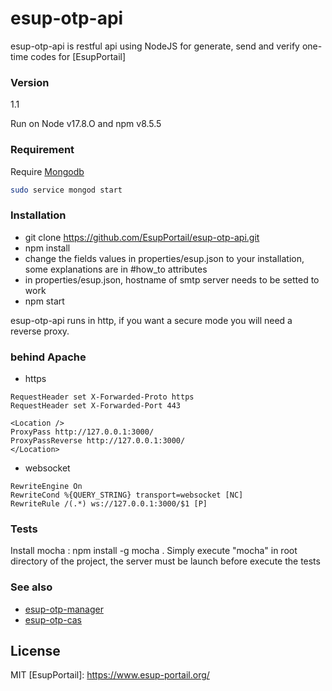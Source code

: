 # esup-otp-api

esup-otp-api is restful api using NodeJS for generate, send and verify one-time codes for [EsupPortail]

### Version
1.1


Run on Node v17.8.O and npm v8.5.5

### Requirement

Require [Mongodb](https://docs.mongodb.com/manual/tutorial/install-mongodb-on-ubuntu)

```bash
sudo service mongod start
```

### Installation
- git clone https://github.com/EsupPortail/esup-otp-api.git
- npm install
- change the fields values in properties/esup.json to your installation, some explanations are in #how_to attributes
- in properties/esup.json, hostname of smtp server needs to be setted to work
- npm start

esup-otp-api runs in http, if you want a secure mode you will need a reverse proxy.

### behind Apache
- https 

```
RequestHeader set X-Forwarded-Proto https
RequestHeader set X-Forwarded-Port 443

<Location />
ProxyPass http://127.0.0.1:3000/
ProxyPassReverse http://127.0.0.1:3000/
</Location>
```

- websocket

```
RewriteEngine On
RewriteCond %{QUERY_STRING} transport=websocket [NC]
RewriteRule /(.*) ws://127.0.0.1:3000/$1 [P]
```

### Tests
Install mocha : npm install -g mocha .
Simply execute "mocha" in root directory of the project, the server must be launch before execute the tests


### See also
- [esup-otp-manager](https://github.com/EsupPortail/esup-otp-manager)
- [esup-otp-cas](https://github.com/EsupPortail/esup-otp-cas)

License
----

MIT
   [EsupPortail]: <https://www.esup-portail.org/>
